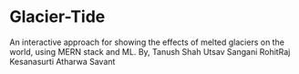 # Glacier-Tide
An interactive approach for showing the effects of melted glaciers on the world, using MERN stack and ML.
By,
Tanush Shah
Utsav Sangani
RohitRaj Kesanasurti
Atharwa Savant
